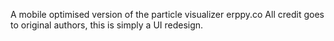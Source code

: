 A mobile optimised version of the particle visualizer erppy.co
All credit goes to original authors, this is simply a UI redesign.
